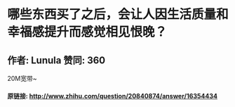 # 哪些东西买了之后，会让人因生活质量和幸福感提升而感觉相见恨晚？
## 作者: Lunula  赞同: 360
20M宽带~

#### 原链接: http://www.zhihu.com/question/20840874/answer/16354434